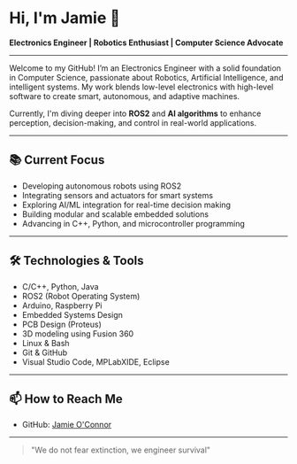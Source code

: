# Hi, I'm Jamie 👋  
**Electronics Engineer | Robotics Enthusiast | Computer Science Advocate**

---

Welcome to my GitHub! I’m an Electronics Engineer with a solid foundation in Computer Science, passionate about Robotics, Artificial Intelligence, and intelligent systems. My work blends low-level electronics with high-level software to create smart, autonomous, and adaptive machines.

Currently, I'm diving deeper into **ROS2** and **AI algorithms** to enhance perception, decision-making, and control in real-world applications.

---

## 📚 Current Focus  
- Developing autonomous robots using ROS2  
- Integrating sensors and actuators for smart systems
- Exploring AI/ML integration for real-time decision making  
- Building modular and scalable embedded solutions  
- Advancing in C++, Python, and microcontroller programming  

---

## 🛠 Technologies & Tools  
- C/C++, Python, Java  
- ROS2 (Robot Operating System)  
- Arduino, Raspberry Pi  
- Embedded Systems Design  
- PCB Design (Proteus)
- 3D modeling using Fusion 360
- Linux & Bash  
- Git & GitHub  
- Visual Studio Code, MPLabXIDE, Eclipse 

---

## 📫 How to Reach Me  
- GitHub: [Jamie O'Connor](https://github.com/404JayNotFound) 

---

> "We do not fear extinction, we engineer survival"
